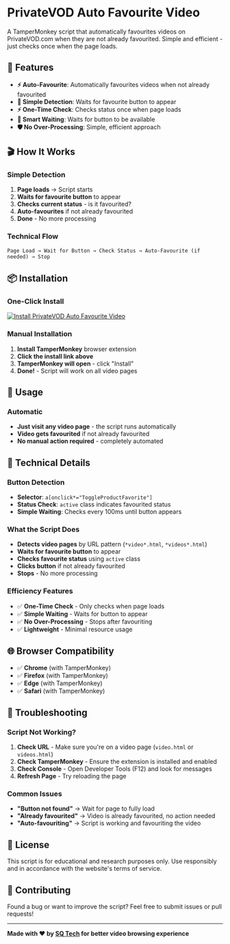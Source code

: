 # PrivateVOD Auto Favourite Video

A TamperMonkey script that automatically favourites videos on PrivateVOD.com when they are not already favourited. Simple and efficient - just checks once when the page loads.

## 🚀 Features

- **⚡ Auto-Favourite**: Automatically favourites videos when not already favourited
- **🎯 Simple Detection**: Waits for favourite button to appear
- **⚡ One-Time Check**: Checks status once when page loads
- **🔄 Smart Waiting**: Waits for button to be available
- **🛡️ No Over-Processing**: Simple, efficient approach

## 🎬 How It Works

### Simple Detection
1. **Page loads** → Script starts
2. **Waits for favourite button** to appear
3. **Checks current status** - is it favourited?
4. **Auto-favourites** if not already favourited
5. **Done** - No more processing

### Technical Flow
```
Page Load → Wait for Button → Check Status → Auto-Favourite (if needed) → Stop
```

## 📦 Installation

### One-Click Install
[![Install PrivateVOD Auto Favourite Video](https://img.shields.io/badge/Install-Script-green?style=for-the-badge&logo=tampermonkey)](https://raw.githubusercontent.com/sharoon7171/PrivateVOD-TamperMonkey-Scripts/main/PrivateVOD%20Auto%20Favourite%20Video/privatevod%20auto%20favourite%20video.user.js)

### Manual Installation
1. **Install TamperMonkey** browser extension
2. **Click the install link above**
3. **TamperMonkey will open** - click "Install"
4. **Done!** - Script will work on all video pages

## 🎯 Usage

### Automatic
- **Just visit any video page** - the script runs automatically
- **Video gets favourited** if not already favourited
- **No manual action required** - completely automated

## 🔧 Technical Details

### Button Detection
- **Selector**: `a[onclick*="ToggleProductFavorite"]`
- **Status Check**: `active` class indicates favourited status
- **Simple Waiting**: Checks every 100ms until button appears

### What the Script Does
- **Detects video pages** by URL pattern (`*video*.html`, `*videos*.html`)
- **Waits for favourite button** to appear
- **Checks favourite status** using `active` class
- **Clicks button** if not already favourited
- **Stops** - No more processing

### Efficiency Features
- ✅ **One-Time Check** - Only checks when page loads
- ✅ **Simple Waiting** - Waits for button to appear
- ✅ **No Over-Processing** - Stops after favouriting
- ✅ **Lightweight** - Minimal resource usage

## 🌐 Browser Compatibility

- ✅ **Chrome** (with TamperMonkey)
- ✅ **Firefox** (with TamperMonkey) 
- ✅ **Edge** (with TamperMonkey)
- ✅ **Safari** (with TamperMonkey)

## 🐛 Troubleshooting

### Script Not Working?
1. **Check URL** - Make sure you're on a video page (`video.html` or `videos.html`)
2. **Check TamperMonkey** - Ensure the extension is installed and enabled
3. **Check Console** - Open Developer Tools (F12) and look for messages
4. **Refresh Page** - Try reloading the page

### Common Issues
- **"Button not found"** → Wait for page to fully load
- **"Already favourited"** → Video is already favourited, no action needed
- **"Auto-favouriting"** → Script is working and favouriting the video

## 📝 License

This script is for educational and research purposes only. Use responsibly and in accordance with the website's terms of service.

## 🤝 Contributing

Found a bug or want to improve the script? Feel free to submit issues or pull requests!

---

**Made with ❤️ by [SQ Tech](https://sqtech.dev) for better video browsing experience**

